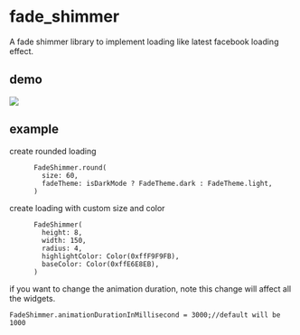 # fade_shimmer

A fade shimmer library to implement loading like latest facebook loading effect.

## demo

![](demo.gif)

## example
create rounded loading
```
      FadeShimmer.round(
        size: 60,
        fadeTheme: isDarkMode ? FadeTheme.dark : FadeTheme.light,
      )
```
create loading with custom size and color
```
      FadeShimmer(
        height: 8,
        width: 150,
        radius: 4,
        highlightColor: Color(0xffF9F9FB),
        baseColor: Color(0xffE6E8EB),
      )
```
if you want to change the animation duration, note this change will affect all the widgets.
```
FadeShimmer.animationDurationInMillisecond = 3000;//default will be 1000
```